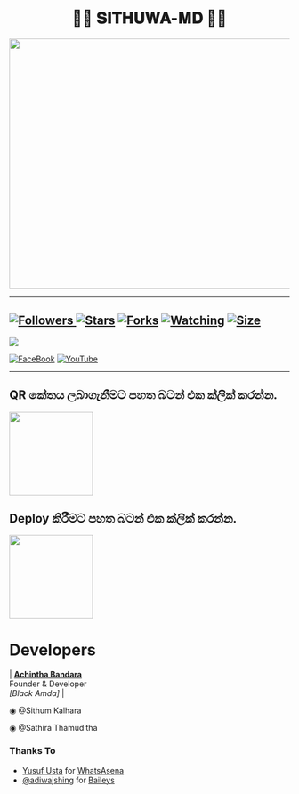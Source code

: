 <div align="center"><h1>🧚‍♂️ 𝐒𝐈𝐓𝐇𝐔𝐖𝐀-𝐌𝐃 🧚‍♂️</h1><a href="https://github.com/Sithuwa/SITHUWA-BOT-MD"><img src="https://telegra.ph/file/8f29a27dd91a19c21ae69.jpg" width="650" height="450"></a></div>

***

<a href="https://github.com/Sithuwa/SITHUWA-MD"><img title="Followers" src="https://img.shields.io/github/followers/Sithuwa?e=flat-square">
<a href="https://github.com/Sithuwa/SITHUWA-MD/stargazers/"><img title="Stars" src="https://img.shields.io/github/stars/Sithuwa/SITHUWA-MD?color=blue&style=flat-square"></a>
<a href="https://github.com/Sithuwa/SITHUWA-MD/network/members"><img title="Forks" src="https://img.shields.io/github/forks/Sithuwa/SITHUWA-MD?color=red&style=flat-square"></a>
<a href="https://github.com/Sithuwa/SITHUWA-MD/watchers"><img title="Watching" src="https://img.shields.io/github/watchers/Sithuwa/SITHUWA-MD?label=Watchers&color=blue&style=flat-square"></a>
<a href="https://github.com/Sithuwa/SITHUWA-MD"><img title="Size" src="https://img.shields.io/github/repo-size/Sithuwa/SITHUWA-MD?style=flat-square&color=green"></a>
---
<a align="center"><img src="https://profile-counter.glitch.me/SITHUWA-MD/count.svg" /></a>

<a href="https://m.facebook.com/100049977400815/"><img alt="FaceBook" src="https://img.shields.io/badge/-FaceBook%20-lightgrey?style=for-the-badge&logo=facebook&logoColor=blue"/></a>
<a href="https://youtube.com/channel/UCEgTWUb2UBR1DCEopugA9Zg"><img alt="YouTube" src="https://img.shields.io/badge/-YouTube%20-lightgrey?style=for-the-badge&logo=YouTube&logoColor=red"/></a>

  
***

## QR කේතය ලබාගැනීමට පහත බටන් එක ක්ලික් කරන්න.

<div align="left"><a href="https://replit.com/@SithuwaHack/SITHUWA-BOT-MD-V1?v=1"><img src="https://repl.it/badge/github/quiec/whatsasena" width="150" ></a></div>

## Deploy කිරීමට පහත බටන් එක ක්ලික් කරන්න.
  
<div align="left"><a href="https://dashboard.heroku.com/new?template=https://github.com/Sithuwa/SITHUWA-MD"><img src="https://www.herokucdn.com/deploy/button.svg" width="150" ></a></div>
  
# Developers

| **[Achintha Bandara](https://github.com/BlackAmda)**</br>Founder & Developer</br>*[Black Amda]* |
  
◉ @Sithum Kalhara

◉ @Sathira Thamuditha

### Thanks To
  
- [Yusuf Usta](https://github.com/Quiec) for [WhatsAsena](https://github.com/yusufusta/WhatsAsena)
- [@adiwajshing](https://github.com/adiwajshing) for [Baileys](https://github.com/adiwajshing/Baileys)

